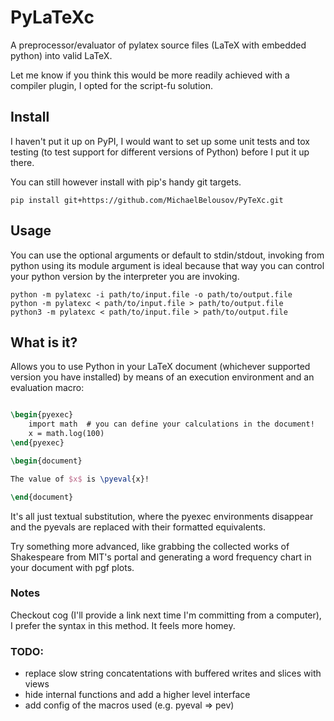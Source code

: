 # PyLaTeXc

A preprocessor/evaluator of pylatex source files
(LaTeX with embedded python) into valid LaTeX.  

Let me know if you think this would be more readily achieved with
a compiler plugin, I opted for the script-fu solution.

## Install

I haven't put it up on PyPI, I would want to set up some unit tests
and tox testing (to test support for different versions of Python) 
before I put it up there.  

You can still however install with pip's handy git targets.

```Sh
pip install git+https://github.com/MichaelBelousov/PyTeXc.git
```

## Usage

You can use the optional arguments or default to stdin/stdout,
invoking from python using its module argument is ideal because that
way you can control your python version by the interpreter you are
invoking.

```Sh
python -m pylatexc -i path/to/input.file -o path/to/output.file
python -m pylatexc < path/to/input.file > path/to/output.file
python3 -m pylatexc < path/to/input.file > path/to/output.file
```

## What is it?

Allows you to use Python in your LaTeX document (whichever supported
version you have installed) by means of an execution environment and
an evaluation macro:

```LaTeX

\begin{pyexec}
    import math  # you can define your calculations in the document!
    x = math.log(100)
\end{pyexec}

\begin{document}

The value of $x$ is \pyeval{x}!

\end{document}
```

It's all just textual substitution, where the pyexec environments
disappear and the pyevals are replaced with their formatted equivalents.  

Try something more advanced, like grabbing the collected works of
Shakespeare from MIT's portal and generating a word frequency chart
in your document with pgf plots.

### Notes

Checkout cog (I'll provide a link next time I'm committing from a
computer), I prefer the syntax in this method. It feels more homey.

### TODO:

* replace slow string concatentations with buffered writes and slices with views
* hide internal functions and add a higher level interface
* add config of the macros used (e.g. pyeval => pev)
